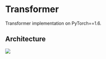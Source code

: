 # Transformer
Transformer implementation on PyTorch==1.6.
## Architecture
![](https://nlp.seas.harvard.edu/images/the-annotated-transformer_14_0.png)
